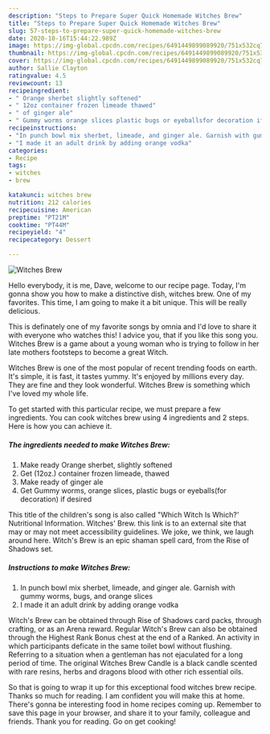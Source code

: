 ```yaml
---
description: "Steps to Prepare Super Quick Homemade Witches Brew"
title: "Steps to Prepare Super Quick Homemade Witches Brew"
slug: 57-steps-to-prepare-super-quick-homemade-witches-brew
date: 2020-10-16T15:44:22.989Z
image: https://img-global.cpcdn.com/recipes/6491449899089920/751x532cq70/witches-brew-recipe-main-photo.jpg
thumbnail: https://img-global.cpcdn.com/recipes/6491449899089920/751x532cq70/witches-brew-recipe-main-photo.jpg
cover: https://img-global.cpcdn.com/recipes/6491449899089920/751x532cq70/witches-brew-recipe-main-photo.jpg
author: Sallie Clayton
ratingvalue: 4.5
reviewcount: 13
recipeingredient:
- " Orange sherbet slightly softened"
- " 12oz container frozen limeade thawed"
- " of ginger ale"
- " Gummy worms orange slices plastic bugs or eyeballsfor decoration if desired"
recipeinstructions:
- "In punch bowl mix sherbet, limeade, and ginger ale. Garnish with gummy worms, bugs, and orange slices"
- "I made it an adult drink by adding orange vodka"
categories:
- Recipe
tags:
- witches
- brew

katakunci: witches brew 
nutrition: 212 calories
recipecuisine: American
preptime: "PT21M"
cooktime: "PT44M"
recipeyield: "4"
recipecategory: Dessert

---
```



![Witches Brew](https://img-global.cpcdn.com/recipes/6491449899089920/751x532cq70/witches-brew-recipe-main-photo.jpg)

Hello everybody, it is me, Dave, welcome to our recipe page. Today, I'm gonna show you how to make a distinctive dish, witches brew. One of my favorites. This time, I am going to make it a bit unique. This will be really delicious.

This is definately one of my favorite songs by omnia and I&#39;d love to share it with everyone who watches this! I advice you, that if you like this song you. Witches Brew is a game about a young woman who is trying to follow in her late mothers footsteps to become a great Witch.

Witches Brew is one of the most popular of recent trending foods on earth. It's simple, it is fast, it tastes yummy. It's enjoyed by millions every day. They are fine and they look wonderful. Witches Brew is something which I've loved my whole life.


To get started with this particular recipe, we must prepare a few ingredients. You can cook witches brew using 4 ingredients and 2 steps. Here is how you can achieve it.

<!--inarticleads1-->

##### The ingredients needed to make Witches Brew:

1. Make ready  Orange sherbet, slightly softened
1. Get  (12oz.) container frozen limeade, thawed
1. Make ready  of ginger ale
1. Get  Gummy worms, orange slices, plastic bugs or eyeballs(for decoration) if desired


This title of the children&#39;s song is also called &#34;Which Witch Is Which?&#39; Nutritional Information. Witches&#39; Brew. this link is to an external site that may or may not meet accessibility guidelines. We joke, we think, we laugh around here. Witch&#39;s Brew is an epic shaman spell card, from the Rise of Shadows set. 

<!--inarticleads2-->

##### Instructions to make Witches Brew:

1. In punch bowl mix sherbet, limeade, and ginger ale. Garnish with gummy worms, bugs, and orange slices
1. I made it an adult drink by adding orange vodka


Witch&#39;s Brew can be obtained through Rise of Shadows card packs, through crafting, or as an Arena reward. Regular Witch&#39;s Brew can also be obtained through the Highest Rank Bonus chest at the end of a Ranked. An activity in which participants deficate in the same toilet bowl without flushing. Referring to a situation when a gentleman has not ejaculated for a long period of time. The original Witches Brew Candle is a black candle scented with rare resins, herbs and dragons blood with other rich essential oils. 

So that is going to wrap it up for this exceptional food witches brew recipe. Thanks so much for reading. I am confident you will make this at home. There's gonna be interesting food in home recipes coming up. Remember to save this page in your browser, and share it to your family, colleague and friends. Thank you for reading. Go on get cooking!
